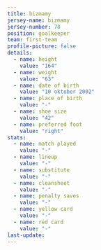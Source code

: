 ```yaml
---
title: bizmamy
jersey-name: bizmamy
jersey-number: 78
position: goalkeeper
team: first-team
profile-picture: false
details:
  - name: height
    value: "164"
  - name: weight
    value: "63"
  - name: date of birth
    value: "10 oktober 2002"
  - name: place of birth
    value: "-"
  - name: shoe size
    value: "42"
  - name: preferred foot
    value: "right"
stats:
  - name: match played
    value: "-"
  - name: lineup
    value: "-"
  - name: substitute
    value: "-"
  - name: cleansheet
    value: "-"
  - name: penalty saves
    value: "-"
  - name: yellow card
    value: "-"
  - name: red card
    value: "-"
last-update:
---
```

